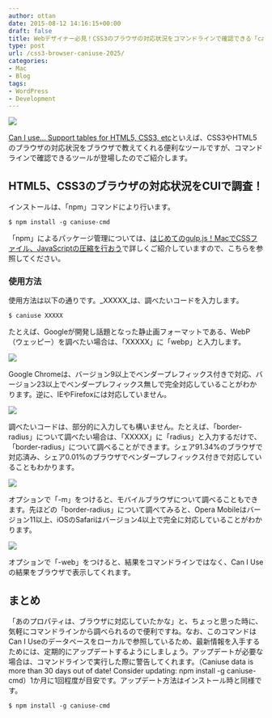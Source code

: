 ```yaml
---
author: ottan
date: 2015-08-12 14:16:15+00:00
draft: false
title: Webデザイナー必見！CSS3のブラウザの対応状況をコマンドラインで確認できる「caniuse-cmd」
type: post
url: /css3-browser-caniuse-2025/
categories:
- Mac
- Blog
tags:
- WordPress
- Development
---
```


![](/images/2015/08/150812-55cb5533b3681.png)






[Can I use... Support tables for HTML5, CSS3, etc](http://caniuse.com/)といえば、CSS3やHTML5のブラウザの対応状況をブラウザで教えてくれる便利なツールですが、コマンドラインで確認できるツールが登場したのでご紹介します。





## HTML5、CSS3のブラウザの対応状況をCUIで調査！





インストールは、「npm」コマンドにより行います。




    
    $ npm install -g caniuse-cmd





「npm」によるパッケージ管理については、[はじめてのgulp.js！MacでCSSファイル、JavaScriptの圧縮を行おう](https://ottan.xyz/gulp-css-sass-268/)で詳しくご紹介していますので、こちらを参照してください。





### 使用方法





使用方法は以下の通りです。_XXXXX_は、調べたいコードを入力します。




    
    $ caniuse XXXXX





たとえば、Googleが開発し話題となった静止画フォーマットである、WebP（ウェッピー）を調べたい場合は、「XXXXX」に「webp」と入力します。





![](/images/2015/08/150812-55cb55387009c.png)






Google Chromeは、バージョン9以上でベンダープレフィックス付きで対応、バージョン23以上でベンダープレフィックス無しで完全対応していることがわかります。逆に、IEやFirefoxには対応していません。





![](/images/2015/08/150812-55cb553b87ba7.png)






調べたいコードは、部分的に入力しても構いません。たとえば、「border-radius」について調べたい場合は、「XXXXX」に「radius」と入力するだけで、「border-radius」について調べることができます。シェア91.34%のブラウザで対応済み、シェア0.01%のブラウザでベンダープレフィックス付きで対応していることもわかります。





![](/images/2015/08/150812-55cb553e9d792.png)






オプションで「-m」をつけると、モバイルブラウザについて調べることもできます。先ほどの「border-radius」について調べてみると、Opera Mobileはバージョン11以上、iOSのSafariはバージョン4以上で完全に対応していることがわかります。





![](/images/2015/08/150812-55cb5542d13d7.png)






オプションで「-web」をつけると、結果をコマンドラインではなく、Can I Useの結果をブラウザで表示してくれます。





## まとめ





「あのプロパティは、ブラウザに対応していたかな」と、ちょっと思った時に、気軽にコマンドラインから調べられるので便利ですね。なお、このコマンドはCan I Useのデータベースをローカルで参照しているため、最新情報を入手するためには、定期的にアップデートするようにしましょう。アップデートが必要な場合は、コマンドラインで実行した際に警告してくれます。（Caniuse data is more than 30 days out of date! Consider updating: npm install -g caniuse-cmd）1か月に1回程度が目安です。アップデート方法はインストール時と同様です。




    
    $ npm install -g caniuse-cmd
